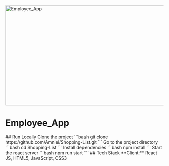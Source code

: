 <img src="https://socialify.git.ci/SANEH2015/Employee_App/image?language=1&owner=1&name=1&stargazers=1&theme=Light" alt="Employee_App" width="640" height="320" />
<h1>Employee_App</h1>
## Run Locally
Clone the project
```bash
  git clone https://github.com/Amniei/Shopping-List.git
```
Go to the project directory
```bash
  cd Shopping-List
```
Install dependencies
```bash
  npm install
```
Start the react server
```bash
  npm run start
```
## Tech Stack
**Client:** React JS, HTML5, JavaScript, CSS3
